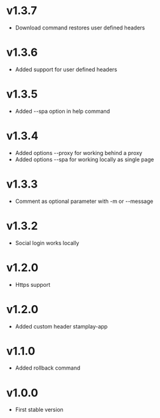 # v1.3.7
- Download command restores user defined headers

# v1.3.6
- Added support for user defined headers

# v1.3.5
- Added --spa option in help command

# v1.3.4
- Added options --proxy for working behind a proxy
- Added options --spa for working locally as single page

# v1.3.3
- Comment as optional parameter with -m or --message

# v1.3.2
- Social login works locally 

# v1.2.0
- Https support

# v1.2.0
- Added custom header stamplay-app

# v1.1.0
- Added rollback command

# v1.0.0
- First stable version
